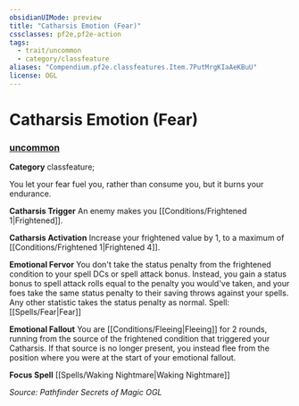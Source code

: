 ```yaml
---
obsidianUIMode: preview
title: "Catharsis Emotion (Fear)"
cssclasses: pf2e,pf2e-action
tags:
  - trait/uncommon
  - category/classfeature
aliases: "Compendium.pf2e.classfeatures.Item.7PutMrgKIaAeKBuU"
license: OGL
---
```

# Catharsis Emotion (Fear)

### [uncommon](uncommon.md "Uncommon Rarity Trait")

**Category** classfeature; 




You let your fear fuel you, rather than consume you, but it burns your endurance.

**Catharsis Trigger** An enemy makes you [[Conditions/Frightened 1|Frightened]].

**Catharsis Activation** Increase your frightened value by 1, to a maximum of [[Conditions/Frightened 1|Frightened 4]].

**Emotional Fervor** You don't take the status penalty from the frightened condition to your spell DCs or spell attack bonus. Instead, you gain a status bonus to spell attack rolls equal to the penalty you would've taken, and your foes take the same status penalty to their saving throws against your spells. Any other statistic takes the status penalty as normal. Spell: [[Spells/Fear|Fear]]

**Emotional Fallout** You are [[Conditions/Fleeing|Fleeing]] for 2 rounds, running from the source of the frightened condition that triggered your Catharsis. If that source is no longer present, you instead flee from the position where you were at the start of your emotional fallout.

**Focus Spell** [[Spells/Waking Nightmare|Waking Nightmare]]

*Source: Pathfinder Secrets of Magic*
*OGL*